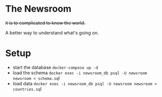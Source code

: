 # The Newsroom

~~it is to complicated to know the world.~~

A better way to understand what's going on.


# Setup

- start the database
`docker-compose up -d`
- load the schema
`docker exec -i newsroom_db psql -U newsroom newsroom < schema.sq`l
- load data
`docker exec -i newsroom_db psql -U newsroom newsroom < countries.sq`l

